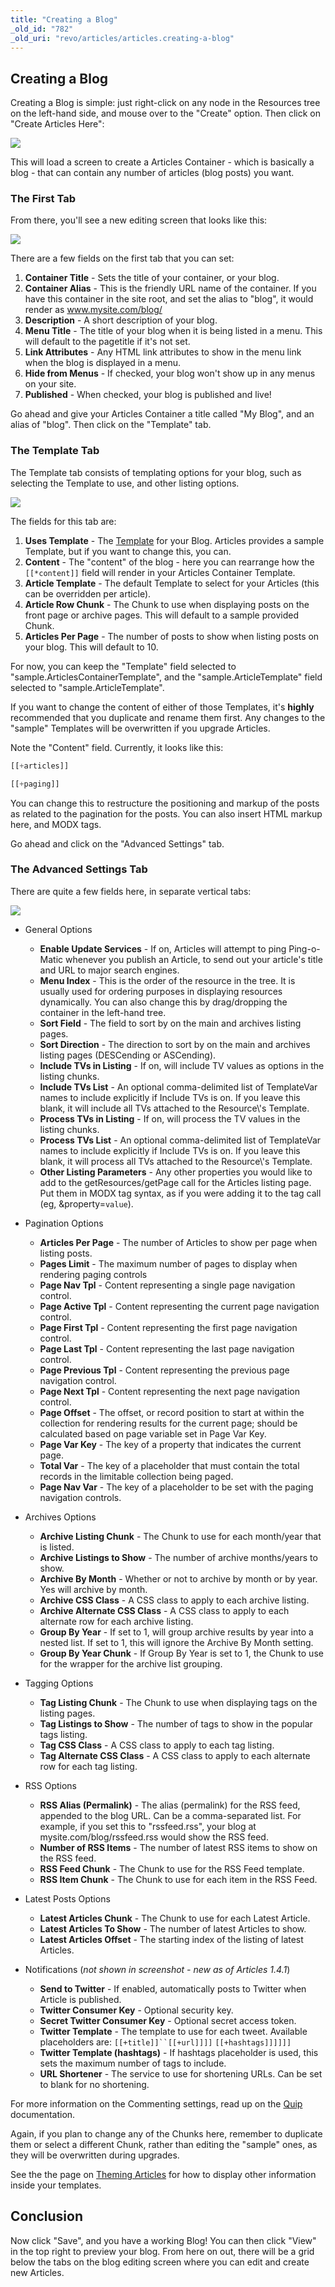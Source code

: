 ```yaml
---
title: "Creating a Blog"
_old_id: "782"
_old_uri: "revo/articles/articles.creating-a-blog"
---
```


## Creating a Blog

Creating a Blog is simple: just right-click on any node in the Resources tree on the left-hand side, and mouse over to the "Create" option. Then click on "Create Articles Here":

![](/download/attachments/36634992/articles-cm.png?version=1&modificationDate=1322602208000)

This will load a screen to create a Articles Container - which is basically a blog - that can contain any number of articles (blog posts) you want.

### The First Tab

From there, you'll see a new editing screen that looks like this:

![](/download/attachments/36634992/articles-tab1.png?version=1&modificationDate=1322602300000)

There are a few fields on the first tab that you can set:

1. **Container Title** - Sets the title of your container, or your blog.
2. **Container Alias** - This is the friendly URL name of the container. If you have this container in the site root, and set the alias to "blog", it would render as www.mysite.com/blog/
3. **Description** - A short description of your blog.
4. **Menu Title** - The title of your blog when it is being listed in a menu. This will default to the pagetitle if it's not set.
5. **Link Attributes** - Any HTML link attributes to show in the menu link when the blog is displayed in a menu.
6. **Hide from Menus** - If checked, your blog won't show up in any menus on your site.
7. **Published** - When checked, your blog is published and live!

Go ahead and give your Articles Container a title called "My Blog", and an alias of "blog". Then click on the "Template" tab.

### The Template Tab

The Template tab consists of templating options for your blog, such as selecting the Template to use, and other listing options.

![](/download/attachments/36634992/articles-tab2.png?version=1&modificationDate=1322602370000)

The fields for this tab are:

1. **Uses Template** - The [Template](making-sites-with-modx/structuring-your-site/templates "Templates") for your Blog. Articles provides a sample Template, but if you want to change this, you can.
2. **Content** - The "content" of the blog - here you can rearrange how the `[[*content]]` field will render in your Articles Container Template.
3. **Article Template** - The default Template to select for your Articles (this can be overridden per article).
4. **Article Row Chunk** - The Chunk to use when displaying posts on the front page or archive pages. This will default to a sample provided Chunk.
5. **Articles Per Page** - The number of posts to show when listing posts on your blog. This will default to 10.

For now, you can keep the "Template" field selected to "sample.ArticlesContainerTemplate", and the "sample.ArticleTemplate" field selected to "sample.ArticleTemplate".

If you want to change the content of either of those Templates, it's **highly** recommended that you duplicate and rename them first. Any changes to the "sample" Templates will be overwritten if you upgrade Articles.

Note the "Content" field. Currently, it looks like this:

``` php
[[+articles]]

[[+paging]]
```

You can change this to restructure the positioning and markup of the posts as related to the pagination for the posts. You can also insert HTML markup here, and MODX tags.

Go ahead and click on the "Advanced Settings" tab.

### The Advanced Settings Tab

There are quite a few fields here, in separate vertical tabs:

![](/download/attachments/36634992/articles-tab3.png?version=1&modificationDate=1322602531000)

- General Options
  - **Enable Update Services** - If on, Articles will attempt to ping Ping-o-Matic whenever you publish an Article, to send out your article's title and URL to major search engines.
  - **Menu Index** - This is the order of the resource in the tree. It is usually used for ordering purposes in displaying resources dynamically. You can also change this by drag/dropping the container in the left-hand tree.
  - **Sort Field** - The field to sort by on the main and archives listing pages.
  - **Sort Direction** - The direction to sort by on the main and archives listing pages (DESCending or ASCending).
  - **Include TVs in Listing** - If on, will include TV values as options in the listing chunks.
  - **Include TVs List** - An optional comma-delimited list of TemplateVar names to include explicitly if Include TVs is on. If you leave this blank, it will include all TVs attached to the Resource\\'s Template.
  - **Process TVs in Listing** - If on, will process the TV values in the listing chunks.
  - **Process TVs List** - An optional comma-delimited list of TemplateVar names to include explicitly if Include TVs is on. If you leave this blank, it will process all TVs attached to the Resource\\'s Template.
  - **Other Listing Parameters** - Any other properties you would like to add to the getResources/getPage call for the Articles listing page. Put them in MODX tag syntax, as if you were adding it to the tag call (eg, &property=`value`).

- Pagination Options
  - **Articles Per Page** - The number of Articles to show per page when listing posts.
  - **Pages Limit** - The maximum number of pages to display when rendering paging controls
  - **Page Nav Tpl** - Content representing a single page navigation control.
  - **Page Active Tpl** - Content representing the current page navigation control.
  - **Page First Tpl** - Content representing the first page navigation control.
  - **Page Last Tpl** - Content representing the last page navigation control.
  - **Page Previous Tpl** - Content representing the previous page navigation control.
  - **Page Next Tpl** - Content representing the next page navigation control.
  - **Page Offset** - The offset, or record position to start at within the collection for rendering results for the current page; should be calculated based on page variable set in Page Var Key.
  - **Page Var Key** - The key of a property that indicates the current page.
  - **Total Var** - The key of a placeholder that must contain the total records in the limitable collection being paged.
  - **Page Nav Var** - The key of a placeholder to be set with the paging navigation controls.

- Archives Options
  - **Archive Listing Chunk** - The Chunk to use for each month/year that is listed.
  - **Archive Listings to Show** - The number of archive months/years to show.
  - **Archive By Month** - Whether or not to archive by month or by year. Yes will archive by month.
  - **Archive CSS Class** - A CSS class to apply to each archive listing.
  - **Archive Alternate CSS Class** - A CSS class to apply to each alternate row for each archive listing.
  - **Group By Year** - If set to 1, will group archive results by year into a nested list. If set to 1, this will ignore the Archive By Month setting.
  - **Group By Year Chunk** - If Group By Year is set to 1, the Chunk to use for the wrapper for the archive list grouping.

- Tagging Options
  - **Tag Listing Chunk** - The Chunk to use when displaying tags on the listing pages.
  - **Tag Listings to Show** - The number of tags to show in the popular tags listing.
  - **Tag CSS Class** - A CSS class to apply to each tag listing.
  - **Tag Alternate CSS Class** - A CSS class to apply to each alternate row for each tag listing.

- RSS Options
  - **RSS Alias (Permalink)** - The alias (permalink) for the RSS feed, appended to the blog URL. Can be a comma-separated list. For example, if you set this to "rssfeed.rss", your blog at mysite.com/blog/rssfeed.rss would show the RSS feed.
  - **Number of RSS Items** - The number of latest RSS items to show on the RSS feed.
  - **RSS Feed Chunk** - The Chunk to use for the RSS Feed template.
  - **RSS Item Chunk** - The Chunk to use for each item in the RSS Feed.

- Latest Posts Options
  - **Latest Articles Chunk** - The Chunk to use for each Latest Article.
  - **Latest Articles To Show** - The number of latest Articles to show.
  - **Latest Articles Offset** - The starting index of the listing of latest Articles.

- Notifications (_not shown in screenshot - new as of Articles 1.4.1_)
  - **Send to Twitter** - If enabled, automatically posts to Twitter when Article is published.
  - **Twitter Consumer Key** - Optional security key.
  - **Secret Twitter Consumer Key** - Optional secret access token.
  - **Twitter Template** - The template to use for each tweet. Available placeholders are: `[[+title]]``[[+url]]]]` `[[+hashtags]]]]]]`
  - **Twitter Template (hashtags)** - If hashtags placeholder is used, this sets the maximum number of tags to include.
  - **URL Shortener** - The service to use for shortening URLs. Can be set to blank for no shortening.

For more information on the Commenting settings, read up on the [Quip](extras/quip "Quip") documentation.

Again, if you plan to change any of the Chunks here, remember to duplicate them or select a different Chunk, rather than editing the "sample" ones, as they will be overwritten during upgrades.

See the the page on [Theming Articles](extras/articles/articles.theming-articles "Articles.Theming Articles") for how to display other information inside your templates.

## Conclusion

Now click "Save", and you have a working Blog! You can then click "View" in the top right to preview your blog. From here on out, there will be a grid below the tabs on the blog editing screen where you can edit and create new Articles.
